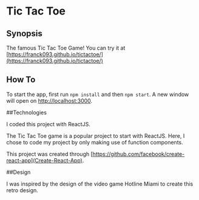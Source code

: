 # Tic Tac Toe

## Synopsis

The famous Tic Tac Toe Game! You can try it at [https://franck093.github.io/tictactoe/](https://franck093.github.io/tictactoe/)

## How To

To start the app, first run `npm install` and then `npm start`. A new window will open on [http://localhost:3000](http://localhost:3000).

##Technologies

I coded this project with ReactJS.

The Tic Tac Toe game is a popular project to start with ReactJS. Here, I chose to code my project by only making use of function components.

This project was created through [https://github.com/facebook/create-react-app](Create-React-App).

##Design

I was inspired by the design of the video game Hotline Miami to create this retro design.
